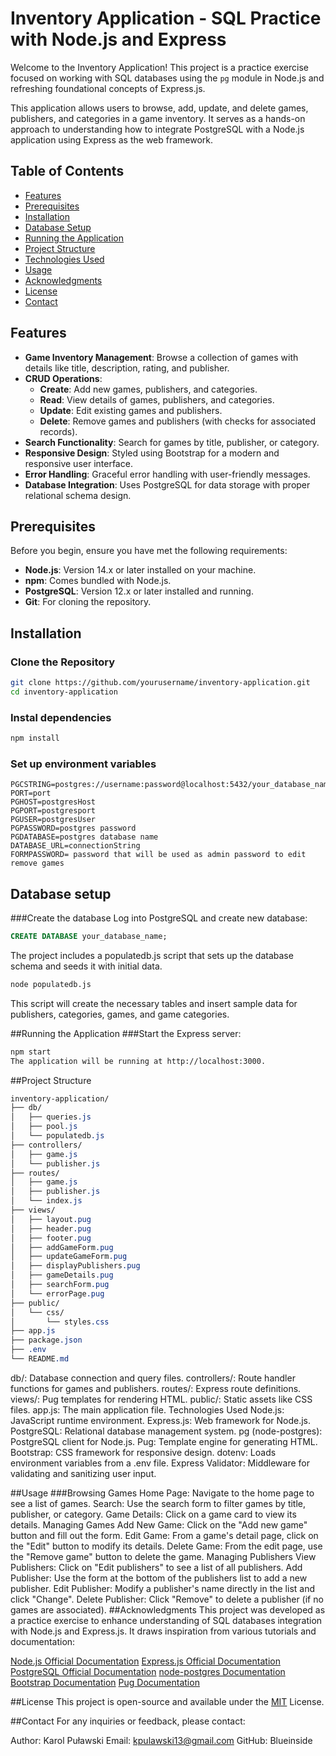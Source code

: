 # Inventory Application - SQL Practice with Node.js and Express

Welcome to the Inventory Application! This project is a practice exercise focused on working with SQL databases using the `pg` module in Node.js and refreshing foundational concepts of Express.js.

This application allows users to browse, add, update, and delete games, publishers, and categories in a game inventory. It serves as a hands-on approach to understanding how to integrate PostgreSQL with a Node.js application using Express as the web framework.

## Table of Contents
- [Features](#features)
- [Prerequisites](#prerequisites)
- [Installation](#installation)
- [Database Setup](#database-setup)
- [Running the Application](#running-the-application)
- [Project Structure](#project-structure)
- [Technologies Used](#technologies-used)
- [Usage](#usage)
- [Acknowledgments](#acknowledgments)
- [License](#license)
- [Contact](#contact)

## Features
- **Game Inventory Management**: Browse a collection of games with details like title, description, rating, and publisher.
- **CRUD Operations**:
  - **Create**: Add new games, publishers, and categories.
  - **Read**: View details of games, publishers, and categories.
  - **Update**: Edit existing games and publishers.
  - **Delete**: Remove games and publishers (with checks for associated records).
- **Search Functionality**: Search for games by title, publisher, or category.
- **Responsive Design**: Styled using Bootstrap for a modern and responsive user interface.
- **Error Handling**: Graceful error handling with user-friendly messages.
- **Database Integration**: Uses PostgreSQL for data storage with proper relational schema design.

## Prerequisites
Before you begin, ensure you have met the following requirements:
- **Node.js**: Version 14.x or later installed on your machine.
- **npm**: Comes bundled with Node.js.
- **PostgreSQL**: Version 12.x or later installed and running.
- **Git**: For cloning the repository.

## Installation
### Clone the Repository
```bash
git clone https://github.com/yourusername/inventory-application.git
cd inventory-application
```
### Instal dependencies
```bash
npm install
```
### Set up environment variables
```env
PGCSTRING=postgres://username:password@localhost:5432/your_database_name
PORT=port
PGHOST=postgresHost
PGPORT=postgresport
PGUSER=postgresUser
PGPASSWORD=postgres password
PGDATABASE=postgres database name
DATABASE_URL=connectionString
FORMPASSWORD= password that will be used as admin password to edit remove games
```
## Database setup

###Create the database
Log into PostgreSQL and create new database:
```sql
CREATE DATABASE your_database_name;
```
The project includes a populatedb.js script that sets up the database schema and seeds it with initial data.

```bash
node populatedb.js
```
This script will create the necessary tables and insert sample data for publishers, categories, games, and game categories.

##Running the Application
###Start the Express server:

```bash
npm start
The application will be running at http://localhost:3000.
```

##Project Structure
```css
inventory-application/
├── db/
│   ├── queries.js
│   ├── pool.js
│   └── populatedb.js
├── controllers/
│   ├── game.js
│   └── publisher.js
├── routes/
│   ├── game.js
│   ├── publisher.js
│   └── index.js
├── views/
│   ├── layout.pug
│   ├── header.pug
│   ├── footer.pug
│   ├── addGameForm.pug
│   ├── updateGameForm.pug
│   ├── displayPublishers.pug
│   ├── gameDetails.pug
│   ├── searchForm.pug
│   └── errorPage.pug
├── public/
│   └── css/
│       └── styles.css
├── app.js
├── package.json
├── .env
└── README.md
```

db/: Database connection and query files.
controllers/: Route handler functions for games and publishers.
routes/: Express route definitions.
views/: Pug templates for rendering HTML.
public/: Static assets like CSS files.
app.js: The main application file.
Technologies Used
Node.js: JavaScript runtime environment.
Express.js: Web framework for Node.js.
PostgreSQL: Relational database management system.
pg (node-postgres): PostgreSQL client for Node.js.
Pug: Template engine for generating HTML.
Bootstrap: CSS framework for responsive design.
dotenv: Loads environment variables from a .env file.
Express Validator: Middleware for validating and sanitizing user input.

##Usage
###Browsing Games
Home Page: Navigate to the home page to see a list of games.
Search: Use the search form to filter games by title, publisher, or category.
Game Details: Click on a game card to view its details.
Managing Games
Add New Game: Click on the "Add new game" button and fill out the form.
Edit Game: From a game's detail page, click on the "Edit" button to modify its details.
Delete Game: From the edit page, use the "Remove game" button to delete the game.
Managing Publishers
View Publishers: Click on "Edit publishers" to see a list of all publishers.
Add Publisher: Use the form at the bottom of the publishers list to add a new publisher.
Edit Publisher: Modify a publisher's name directly in the list and click "Change".
Delete Publisher: Click "Remove" to delete a publisher (if no games are associated).
##Acknowledgments
This project was developed as a practice exercise to enhance understanding of SQL databases integration with Node.js and Express.js. It draws inspiration from various tutorials and documentation:

[Node.js Official Documentation]('https://nodejs.org/en')
[Express.js Official Documentation]('https://expressjs.com/')
[PostgreSQL Official Documentation]('https://www.postgresql.org/')
[node-postgres Documentation]('https://node-postgres.com/')
[Bootstrap Documentation]('https://getbootstrap.com/')
[Pug Documentation]('https://pugjs.org/api/getting-started.html')

##License
This project is open-source and available under the [MIT]('https://opensource.org/license/mit') License.

##Contact
For any inquiries or feedback, please contact:

Author: Karol Puławski
Email: kpulawski13@gmail.com
GitHub: Blueinside


